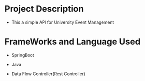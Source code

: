 # Project Description 
* This a simple API for University Event Management 

# FrameWorks and Language Used
* SpringBoot
* Java

* Data Flow
 Controller(Rest Controller)
